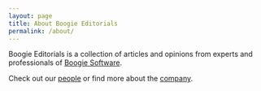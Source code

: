 ```yaml
---
layout: page
title: About Boogie Editorials
permalink: /about/
---
```


Boogie Editorials is a collection of articles and opinions from experts and professionals of [Boogie Software](https://boogiesoftware.com).

Check out our [people](https://boogiesoftware.com/people) or find more about the [company](https://boogiesoftware.com/company).



